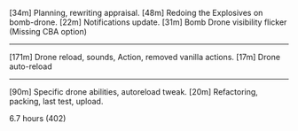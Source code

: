 [34m] Planning, rewriting appraisal.
[48m] Redoing the Explosives on bomb-drone.
[22m] Notifications update.
[31m] Bomb Drone visibility flicker (Missing CBA option)

----

[171m] Drone reload, sounds, Action, removed vanilla actions.
[17m]  Drone auto-reload

----

[90m] Specific drone abilities, autoreload tweak.
[20m] Refactoring, packing, last test, upload.

6.7 hours (402)